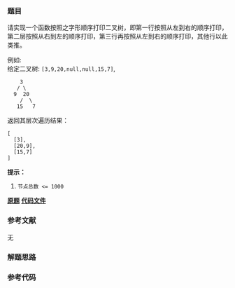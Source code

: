 ### 题目
请实现一个函数按照之字形顺序打印二叉树，即第一行按照从左到右的顺序打印，第二层按照从右到左的顺序打印，第三行再按照从左到右的顺序打印，其他行以此类推。



例如:  
给定二叉树: `[3,9,20,null,null,15,7]`,

    
    
        3
       / \
      9  20
        /  \
       15   7
    

返回其层次遍历结果：

    
    
    [
      [3],
      [20,9],
      [15,7]
    ]
    



**提示：**

  1. `节点总数 <= 1000`

 **[原题](https://leetcode-cn.com/problems/cong-shang-dao-xia-da-yin-er-cha-shu-iii-lcof/)**    **[代码文件]()**


### 参考文献
无

### 解题思路




### 参考代码

```go


```




